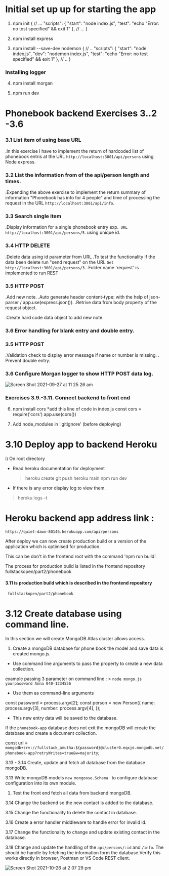 # Initial set up up for starting the app

1. npm init
   {
   // ...
   "scripts": {
   "start": "node index.js",
   "test": "echo \"Error: no test specified\" && exit 1"
   },
   // ...
   }

2. npm install express
3. npm install --save-dev nodemon
   {
   // ..
   "scripts": {
   "start": "node index.js",
   "dev": "nodemon index.js",
   "test": "echo \"Error: no test specified\" && exit 1"
   },
   // ..
   }

### Installing logger

4. npm install morgan

5. npm run dev

# Phonebook backend Exercises 3..2 -3.6

### 3.1 List item of using base URL

.In this exercise I have to implement the return of hardcoded list of phonebook entris at the URL `http://localhost:3001/api/persons` using Node express.

### 3.2 List the information from of the api/person length and times.

.Expending the above exercise to implement the return summary of information "Phonebook has info for 4 people" and time of processing the request in the URL `http://localhost:3001/api/info`.

### 3.3 Search single item

.Display information for a single phonebook entry exp.` URL http://localhost:3001/api/persons/5`. using unique id.

### 3.4 HTTP DELETE

.Delete data using id parameter from URL
.To test the functionality if the data been delete run "send request" on the URL
`Get http://localhost:3001/api/persons/3`.
.Folder name 'request' is implemented to run REST

### 3.5 HTTP POST

.Add new note.
.Auto generate header content-type: with the help of json-parser / app.use(express.json()).
.Retrive data from body property of the request object.

.Create hard code data object to add new note.

### 3.6 Error handling for blank entry and double entry.

### 3.5 HTTP POST

.Validation check to display error message if name or number is missing.
. Prevent double entry.

### 3.6 Configure Morgan logger to show HTTP POST data log.

![Screen Shot 2021-09-27 at 11 25 26 am](https://user-images.githubusercontent.com/67087939/134832408-7e5b1672-f61a-4d11-844f-5200f8a49596.png)

### Exercises 3.9.-3.11. Connect backend to front end

6. npm install cors
   \*add this line of code in index.js
   const cors = require('cors')
   app.use(cors())

7. Add node_modules in '.gitignore'
   (before deploying)

# 3.10 Deploy app to backend Heroku

i) On root directory

- Read heroku documentation for deployment

  > heroku create
  > git push heroku main
  > npm run dev

- If there is any error display log to view them.

> heroku logs -t

# Heroku backend app address link :

`https://quiet-dawn-80146.herokuapp.com/api/persons`

After deploy we can now create production build or a version of the application which is optimised for production.

This can be don't in the frontend root with the command 'npm run build'.

The process for production build is listed in the frontend repository fullstackopen/part2/phonebook

#### 3.11 is production build which is described in the frontend repository

     fullstackopen/part2/phonebook

# 3.12 Create database using command line.

In this section we will create MongoDB Atlas cluster allows access.

1. Create a mongoDB database for phone book the model and save data is created mongo.js.

- Use command line arguments to pass the property to create a new data collection.

example passing 3 parameter on command line : > `node mongo.js yourpassword Anna 040-1234556`

- Use them as command-line arguments

const password = process.argv[2];
const person = new Person({
name: process.argv[3],
number: process.argv[4],
});

- This new entry data will be saved to the database.

If the `phonebook-app` database does not exit the mongoDB will create the database and create a document collection.

const url = `mongodb+srv://fullstack_amutha:${password}@cluster0.eqxje.mongodb.net/phonebook-app?retryWrites=true&w=majority`;

3.13 - 3.14 Create, update and fetch all database from the database mongoDB.

3.13 Write mongoDB models `new mongoose.Schema ` to configure database configuration into its own module.

1. Test the front end fetch all data from backend mongoDB.

3.14 Change the backend so the new contact is added to the database.

3.15 Change the functionality to delete the contact in database.

3.16 Create a error handler middleware to handle error for invalid id.

3.17 Change the functionality to change and update existing contact in the database.

3.18 Change and update the handling of the `api/persons/:id` and `/info`. The should be handle by fetching the information form the database.Verify this works directly in browser, Postman or VS Code REST client.

![Screen Shot 2021-10-26 at 2 07 29 pm](https://user-images.githubusercontent.com/67087939/138802291-aa66b5db-2b1d-4c17-960d-15e44160fba9.png)
